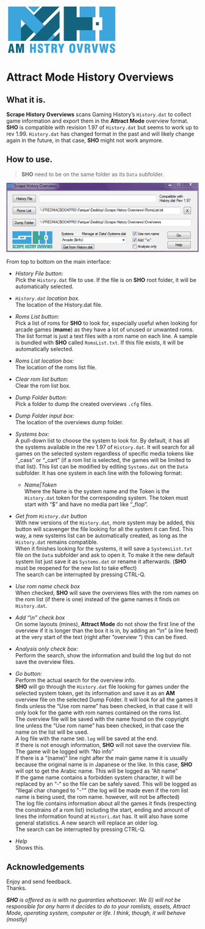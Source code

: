 <img src="https://github.com/farique1/scrape-history-overviews/blob/master/Images/GitHub_AMHO_Logo-02.png" alt="Attract Mode History Overviews" width="290" height="130">  


# Attract Mode History Overviews

## What it is.

**Scrape History Overviews** scans Gaming History’s `History.dat` to collect game information and export them in the **Attract Mode** overview format. **SHO** is compatible with revision 1.97 of `History.dat` but seems to work up to rev 1.99. `History.dat` has changed format in the past and will likely change again in the future, in that case, **SHO** might not work anymore.  


## How to use.

>**SHO** need to be on the same folder as its `Data` subfolder.  

![#gui](https://github.com/farique1/scrape-history-overviews/blob/master/Images/gui.png)

From top to bottom on the main interface:  

- *History File button:*  
Pick the `History.dat` file to use. If the file is on **SHO** root folder, it will be automatically selected.  

- *`History.dat` location box.*  
The location of the History.dat file.  

- *Roms List button:*  
Pick a list of roms for **SHO** to look for, especially useful when looking for arcade games (**mame**) as they have a lot of unused or unwanted roms. The list format is just a text files with a rom name on each line. A sample is bundled with **SHO** called `RomsList.txt`. If this file exists, it will be automatically selected.  

- *Roms List location box:*  
The location of the roms list file.  

- *Clear rom list button:*  
Clear the rom list box.  

- *Dump Folder button:*  
Pick a folder to dump the created overviews `.cfg` files.   

- *Dump Folder input box:*  
The location of the overviews dump folder.  

- *Systems box:*  
A pull-down list to choose the system to look for.  By default, it has all the systems available in the rev 1.97 of `History.dat`. It will search for all games on the selected system regardless of specific media tokens like “_cass” or “_cart” (if a rom list is selected, the games will be limited to that list). This list can be modified by editing `Systems.dat` on the `Data` subfolder. It has one system in each line with the following format:  

  - *Name|Token*  
    Where the Name is the system name and the Token is the `History.dat` token for the corresponding system. The token must start with “$” and have no media part like “_flop”.  

- *Get from `History.dat` button*  
With new versions of the `History.dat`, more system may be added, this button will scavenger the file looking for all the system it can find. This way, a new systems list can be automatically created, as long as the `History.dat` remains compatible.  
When it finishes looking for the systems, it will save a `SystemsList.txt` file on the `Data` subfolder and ask to open it. To make it the new default system list just save it as `Systems.dat` or rename it afterwards. (**SHO** must be reopened for the new list to take effect)  
The search can be interrupted by pressing CTRL-Q.

- *Use rom name check box*  
When checked, **SHO** will save the overviews files with the rom names on the rom list (if there is one) instead of the game names it finds on `History.dat`.  

- *Add “\n” check box*  
On some layouts (mines), **Attract Mode** do not show the first line of the overview if it is longer than the box it is in, by adding an “\n” (a line feed) at the very start of the text (right after “overview “) this can be fixed.  

- *Analysis only check box:*  
Perform the search, show the information and build the log but do not save the overview files.  

- *Go button:*  
Perform the actual search for the overview info.  
**SHO** will go through the `History.dat` file looking for games under the selected system token, get its information and save it as an **AM** overview file on the selected Dump Folder.
It will look for all the games it finds unless the “Use rom name” has been checked, in that case it will only look for the game with rom names contained on the roms list.  
The overview file will be saved with the name found on the copyright line unless the “Use rom name” has been checked, in that case the name on the list will be used.  
A log file with the name `SHO.log` will be saved at the end.  
If there is not enough information, **SHO** will not save the overview file. The game will be logged with “No info”  
If there is a “(name)” line right after the main game name it is usually because the original name is in Japanese or the like. In this case, **SHO** will opt to get the Arabic name. This will be logged as “Alt name”  
If the game name contains a forbidden system character, it will be replaced by an “-“ so the file can be safely saved. This will be logged as “Illegal char changed to "-"” (the log will be made even if the rom list name is being used, the rom name. however, will not be affected)  
The log file contains information about all the games it finds (respecting the constrains of a rom list) including the start, ending and amount of lines the information found at `Histori.dat` has. It will also have some general statistics. A new search will replace an older log.  
The search can be interrupted by pressing CTRL-Q.  

- *Help*  
Shows this.  

## Acknowledgements

Enjoy and send feedback.  
Thanks.  

***SHO** is offered as is with no guaranties whatsoever. We (I) will not be responsible for any harm it decides to do to your romlists, assets, Attract Mode, operating system, computer or life. I think, though, it will behave (mostly)*  

